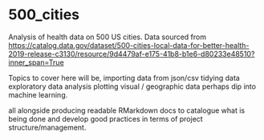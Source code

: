 # 500_cities
Analysis of health data on 500 US cities.
Data sourced from https://catalog.data.gov/dataset/500-cities-local-data-for-better-health-2019-release-c3130/resource/9d4479af-e175-41b8-b1e6-d80233e48510?inner_span=True

Topics to cover here will be,
importing data from json/csv
tidying data 
exploratory data analysis
plotting visual / geographic data
perhaps dip into machine learning.

all alongside producing readable RMarkdown docs to catalogue what is being done
and develop good practices in terms of project structure/management.

